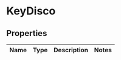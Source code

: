 

# KeyDisco

## Properties

Name | Type | Description | Notes
------------ | ------------- | ------------- | -------------



